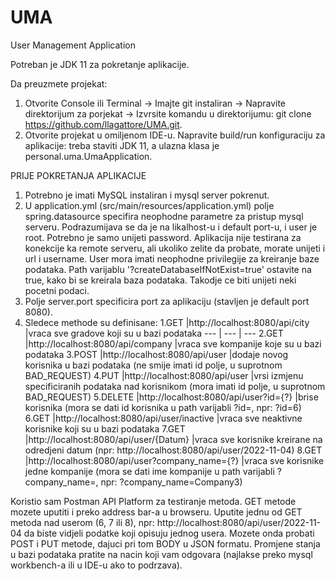 # UMA
User Management Application

Potreban je JDK 11 za pokretanje aplikacije.

Da preuzmete projekat:
1.  Otvorite Console ili Terminal -> Imajte git instaliran -> Napravite direktorijum za porjekat -> Izvrsite komandu u direktorijumu: 
git clone https://github.com/llagattore/UMA.git.
2.  Otvorite projekat u omiljenom IDE-u. Napravite build/run konfiguraciju za aplikacije: treba staviti JDK 11, a ulazna klasa je personal.uma.UmaApplication. 

PRIJE POKRETANJA APLIKACIJE
1. Potrebno je imati MySQL instaliran i mysql server pokrenut.
2. U application.yml (src/main/resources/application.yml) polje spring.datasource specifira neophodne parametre za pristup mysql serveru.
    Podrazumijava se da je na likalhost-u i default port-u, i user je root. Potrebno je samo unijeti password. Aplikacija nije testirana za konekcije ka       remote serveru, ali ukoliko zelite da probate, morate unijeti i url i username. User mora imati neophodne privilegije za kreiranje baze podataka. Path     varijablu '?createDatabaseIfNotExist=true' ostavite na true, kako bi se kreirala baza podataka. Takodje ce biti unijeti neki pocetni podaci.
3. Polje server.port specificira port za aplikaciju (stavljen je default port 8080).
4. Sledece methode su definisane:
    1.GET    |http://localhost:8080/api/city          |vraca sve gradove koji su u bazi podataka
    --- | --- | ---
    2.GET    |http://localhost:8080/api/company       |vraca sve kompanije koje su u bazi podataka
    3.POST   |http://localhost:8080/api/user              |dodaje novog korisnika u bazi podataka (ne smije imati id polje, u suprotnom BAD_REQUEST)
    4.PUT    |http://localhost:8080/api/user              |vrsi izmjenu specificiranih podataka nad korisnikom (mora imati id polje, u suprotnom BAD_REQUEST)
    5.DELETE |http://localhost:8080/api/user?id={?}       |brise korisnika (mora se dati id korisnika u path varijabli ?id=, npr: ?id=6)
    6.GET    |http://localhost:8080/api/user/inactive           |vraca sve neaktivne korisnike koji su u bazi podataka
    7.GET    |http://localhost:8080/api/user/{Datum}   |vraca sve korisnike kreirane na odredjeni datum (npr: http://localhost:8080/api/user/2022-11-04)
    8.GET    |http://localhost:8080/api/user?company_name={?}   |vraca sve korisnike jedne kompanije (mora se dati ime kompanije u path varijabli ?company_name=, npr: ?company_name=Company3)
   
Koristio sam Postman API Platform za testiranje metoda. GET metode mozete uputiti i preko address bar-a u browseru.
Uputite jednu od GET metoda nad userom (6, 7 ili 8), npr: http://localhost:8080/api/user/2022-11-04 da biste vidjeli podatke koji opisuju jednog usera. Mozete onda probati POST i PUT metode, dajuci pri tom BODY u JSON formatu.
Promjene stanja u bazi podataka pratite na nacin koji vam odgovara (najlakse preko mysql workbench-a ili u IDE-u ako to podrzava).
